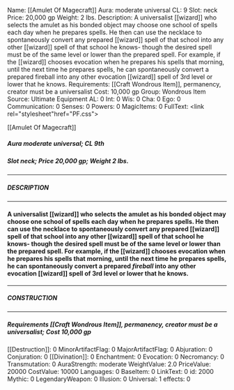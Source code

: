Name: [[Amulet Of Magecraft]]
Aura: moderate universal
CL: 9
Slot: neck
Price: 20,000 gp
Weight: 2 lbs.
Description: A universalist [[wizard]] who selects the amulet as his bonded object may choose one school of spells each day when he prepares spells. He then can use the necklace to spontaneously convert any prepared [[wizard]] spell of that school into any other [[wizard]] spell of that school he knows- though the desired spell must be of the same level or lower than the prepared spell. For example, if the [[wizard]] chooses evocation when he prepares his spells that morning, until the next time he prepares spells, he can spontaneously convert a prepared fireball into any other evocation [[wizard]] spell of 3rd level or lower that he knows.
Requirements: [[Craft Wondrous Item]], permanency, creator must be a universalist
Cost: 10,000 gp
Group: Wondrous Item
Source: Ultimate Equipment
AL: 0
Int: 0
Wis: 0
Cha: 0
Ego: 0
Communication: 0
Senses: 0
Powers: 0
MagicItems: 0
FullText: <link rel="stylesheet"href="PF.css"><div class="heading"><p class="alignleft">[[Amulet Of Magecraft]]</p><div style="clear: both;"></div></div><div><h5><b>Aura </b>moderate universal; <b>CL </b>9th</h5><h5><b>Slot </b>neck; <b>Price </b>20,000 gp; <b>Weight </b>2 lbs.</h5></div><hr/><div><h5><b>DESCRIPTION</b></h5></div><hr/><div><h4><p>A universalist [[wizard]] who selects the amulet as his bonded object may choose one school of spells each day when he prepares spells. He then can use the necklace to spontaneously convert any prepared [[wizard]] spell of that school into any other [[wizard]] spell of that school he knows- though the desired spell must be of the same level or lower than the prepared spell. For example, if the [[wizard]] chooses evocation when he prepares his spells that morning, until the next time he prepares spells, he can spontaneously convert a prepared <i>fireball</i> into any other evocation [[wizard]] spell of 3rd level or lower that he knows.</p></h4></div><hr/><div><h5><b>CONSTRUCTION</b></h5></div><hr/><div><h5><b>Requirements </b>[[Craft Wondrous Item]], <i>permanency</i>, creator must be a universalist; <b>Cost </b>10,000 gp</h5></div>
[[Destruction]]: 0
MinorArtifactFlag: 0
MajorArtifactFlag: 0
Abjuration: 0
Conjuration: 0
[[Divination]]: 0
Enchantment: 0
Evocation: 0
Necromancy: 0
Transmutation: 0
AuraStrength: moderate
WeightValue: 2.0
PriceValue: 20000
CostValue: 10000
Languages: 0
BaseItem: 0
LinkText: 0
id: 2000
Mythic: 0
LegendaryWeapon: 0
Illusion: 0
Universal: 1
effects: 0
